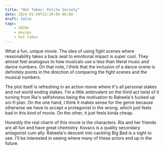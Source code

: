 ```yaml
---
title: "Hot Takes: Polite Society"
date: 2024-01-09T22:39:05-08:00
draft: false
tags:
    - 2020s
    - movies
    - hot takes
---
```

What a fun, unique movie. The idea of using fight scenes where reasonability takes a back seat to emotional impact is super cool. They almost feel analogous to how musicals use a less than literal music and dance numbers. On that note, I think that the inclusion of a dance scene is definitely points in the direction of comparing the fight scenes and the musical numbers.

The plot itself is refreshing in an action movie where it's all personal stakes and not world ending stakes. I'm a little ambivalent on the third act twist of it turning from Ria's selfishness being the motivation to Raheela's fucked up sci-fi plan. On the one hand, I think it makes sense for the genre because otherwise we have to accept a protagonist in the wrong, which just feels bad in this kind of movie. On the other, it just feels kinda cheap.

Honestly the real charm of this movie is the characters. Ria and her friends are all fun and have great chemistry. Kovacs is a quality secondary antagonist cum ally. Raheela's descent into cackling Big Bad is a sight to see. I'll be interested in seeing where many of these actors end up in the future.
